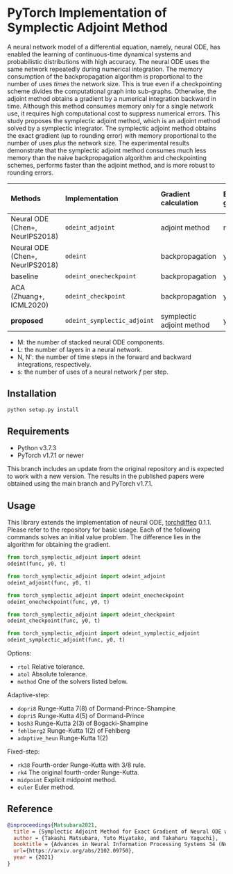 # PyTorch Implementation of Symplectic Adjoint Method

A neural network model of a differential equation, namely, neural ODE, has enabled the learning of continuous-time dynamical systems and probabilistic distributions with high accuracy. The neural ODE uses the same network repeatedly during numerical integration. The memory consumption of the backpropagation algorithm is proportional to the number of uses *times* the network size. This is true even if a checkpointing scheme divides the computational graph into sub-graphs. Otherwise, the adjoint method obtains a gradient by a numerical integration backward in time. Although this method consumes memory only for a single network use, it requires high computational cost to suppress numerical errors. This study proposes the symplectic adjoint method, which is an adjoint method solved by a symplectic integrator. The symplectic adjoint method obtains the exact gradient (up to rounding error) with memory proportional to the number of uses *plus* the network size. The experimental results demonstrate that the symplectic adjoint method consumes much less memory than the naive backpropagation algorithm and checkpointing schemes, performs faster than the adjoint method, and is more robust to rounding errors.

| Methods                         | Implementation              | Gradient calculation      | Exact gradient | Memory for checkpoints | Memory for backprop. | Computational Cost |
| :------------------------------ | :-------------------------- | :------------------------ | :------------- | :--------------------- | -------------------- | ------------------ |
| Neural ODE (Chen+, NeurIPS2018) | `odeint_adjoint`            | adjoint method            | no             | O(M)                   | O(L)                 | O((N+2N')sLM)      |
| Neural ODE (Chen+, NeurIPS2018) | `odeint`                    | backpropagation           | yes            | ---                    | O(NsLM)              | O(2NsLM)           |
| baseline                        | `odeint_onecheckpoint`      | backpropagation           | yes            | O(M)                   | O(NsL)               | O(3NsLM)           |
| ACA (Zhuang+, ICML2020)         | `odeint_checkpoint`         | backpropagation           | yes            | O(MN)                  | O(sL)                | O(3NsLM)           |
| **proposed**                    | `odeint_symplectic_adjoint` | symplectic adjoint method | yes            | O(MN+s)                | O(L)                 | O(4NsLM)           |

- M: the number of stacked neural ODE components.
- L: the number of layers in a neural network.
- N, N': the number of time steps in the forward and backward integrations, respectively.
- s: the number of uses of a neural network $f$ per step.

## Installation

```bash
python setup.py install
```

## Requirements

- Python v3.7.3
- PyTorch v1.7.1 or newer

This branch includes an update from the original repository and is expected to work with a new version. The results in the published papers were obtained using the main branch and PyTorch v1.7.1.

## Usage

This library extends the implementation of neural ODE, [torchdiffeq](https://github.com/rtqichen/torchdiffeq) 0.1.1. Please refer to the repository for basic usage. Each of the following commands solves an initial value problem. The difference lies in the algorithm for obtaining the gradient.

```python
from torch_symplectic_adjoint import odeint
odeint(func, y0, t)

from torch_symplectic_adjoint import odeint_adjoint
odeint_adjoint(func, y0, t)

from torch_symplectic_adjoint import odeint_onecheckpoint
odeint_onecheckpoint(func, y0, t)

from torch_symplectic_adjoint import odeint_checkpoint
odeint_checkpoint(func, y0, t)

from torch_symplectic_adjoint import odeint_symplectic_adjoint
odeint_symplectic_adjoint(func, y0, t)
```

Options:

- `rtol` Relative tolerance.
- `atol` Absolute tolerance.
- `method` One of the solvers listed below.

Adaptive-step:

- `dopri8` Runge-Kutta 7(8) of Dormand-Prince-Shampine
- `dopri5` Runge-Kutta 4(5) of Dormand-Prince
- `bosh3` Runge-Kutta 2(3) of Bogacki-Shampine
- `fehlberg2` Runge-Kutta 1(2) of Fehlberg
- `adaptive_heun` Runge-Kutta 1(2)

Fixed-step:

- `rk38` Fourth-order Runge-Kutta with 3/8 rule.
- `rk4` The original fourth-order Runge-Kutta.
- `midpoint` Explicit midpoint method.
- `euler` Euler method.

## Reference

```bibtex
@inproceedings{Matsubara2021,
  title = {Symplectic Adjoint Method for Exact Gradient of Neural ODE with Minimal Memory},
  author = {Takashi Matsubara, Yuto Miyatake, and Takaharu Yaguchi},
  booktitle = {Advances in Neural Information Processing Systems 34 (NeurIPS2021)},
  url={https://arxiv.org/abs/2102.09750},
  year = {2021}
}
```